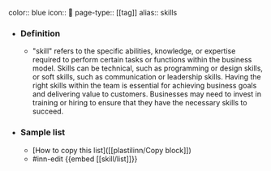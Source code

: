 color:: blue
icon:: 🔧
page-type:: [[tag]]
alias:: skills

- ### Definition 
  - "skill" refers to the specific abilities, knowledge, or expertise required to perform certain tasks or functions within the business model. Skills can be technical, such as programming or design skills, or soft skills, such as communication or leadership skills. Having the right skills within the team is essential for achieving business goals and delivering value to customers. Businesses may need to invest in training or hiring to ensure that they have the necessary skills to succeed.
- ### Sample list
  - [How to copy this list]([[plastilinn/Copy block]])
  - #inn-edit {{embed [[skill/list]]}}


